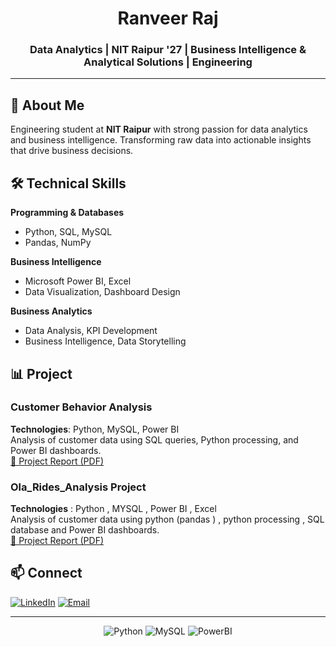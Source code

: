 <h1 align="center">Ranveer Raj</h1>
<h3 align="center">Data Analytics | NIT Raipur '27 | Business Intelligence & Analytical Solutions | Engineering</h3>

---

## 🚀 About Me

Engineering student at **NIT Raipur** with strong passion for data analytics and business intelligence. Transforming raw data into actionable insights that drive business decisions.

## 🛠 Technical Skills

**Programming & Databases**
- Python, SQL, MySQL
- Pandas, NumPy

**Business Intelligence**
- Microsoft Power BI, Excel
- Data Visualization, Dashboard Design

**Business Analytics**
- Data Analysis, KPI Development
- Business Intelligence, Data Storytelling

## 📊 Project

### Customer Behavior Analysis
**Technologies**: Python, MySQL, Power BI  
Analysis of customer data using SQL queries, Python processing, and Power BI dashboards.  
  [📘 Project Report (PDF)](URL)

### Ola_Rides_Analysis Project
**Technologies** : Python , MYSQL , Power BI , Excel  
  Analysis of customer data using python (pandas ) , python processing , SQL database and Power BI dashboards.  
  [📘 Project Report (PDF)](URL)

## 📫 Connect

[![LinkedIn](https://img.shields.io/badge/LinkedIn-Connect-blue)](https://linkedin.com/in/ranveer-raj)
[![Email](https://img.shields.io/badge/Email-Contact-red)](ranveerraj832@gmail.com)

---

<div align="center">

![Python](https://img.shields.io/badge/Python-3776AB?style=for-the-badge&logo=python&logoColor=white)
![MySQL](https://img.shields.io/badge/MySQL-00000F?style=for-the-badge&logo=mysql&logoColor=white)
![PowerBI](https://img.shields.io/badge/PowerBI-F2C811?style=for-the-badge&logo=Power%20BI&logoColor=white)

</div>
